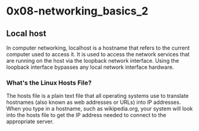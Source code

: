 <h1> 0x08-networking_basics_2</h1>
<h2>Local host</h2>
<p>In computer networking, localhost is a hostname that refers to the current computer used to access it. It is used to access the network services that are running on the host via the loopback network interface. Using the loopback interface bypasses any local network interface hardware.
<h3>What's the Linux Hosts File?</h3>
The hosts file is a plain text file that all operating systems use to translate hostnames (also known as web addresses or URLs) into IP addresses. When you type in a hostname, such as wikipedia.org, your system will look into the hosts file to get the IP address needed to connect to the appropriate server.
</p>